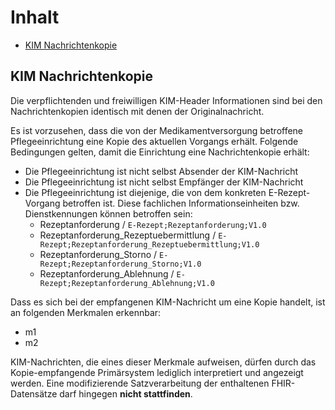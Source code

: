 # Inhalt

- [KIM Nachrichtenkopie](#kim-nachrichtenkopie)

## KIM Nachrichtenkopie

Die verpflichtenden und freiwilligen KIM-Header Informationen sind bei den Nachrichtenkopien identisch mit denen der Originalnachricht.

Es ist vorzusehen, dass die von der Medikamentversorgung betroffene Pflegeeinrichtung eine Kopie des aktuellen Vorgangs erhält. Folgende Bedingungen gelten, damit die Einrichtung eine Nachrichtenkopie erhält:

- Die Pflegeeinrichtung ist nicht selbst Absender der KIM-Nachricht
- Die Pflegeeinrichtung ist nicht selbst Empfänger der KIM-Nachricht
- Die Pflegeeinrichtung ist diejenige, die von dem konkreten E-Rezept-Vorgang betroffen ist. Diese fachlichen Informationseinheiten bzw. Dienstkennungen können betroffen sein:
  - Rezeptanforderung / `E-Rezept;Rezeptanforderung;V1.0`
  - Rezeptanforderung_Rezeptuebermittlung / `E-Rezept;Rezeptanforderung_Rezeptuebermittlung;V1.0`
  - Rezeptanforderung_Storno / `E-Rezept;Rezeptanforderung_Storno;V1.0`
  - Rezeptanforderung_Ablehnung / `E-Rezept;Rezeptanforderung_Ablehnung;V1.0`

Dass es sich bei der empfangenen KIM-Nachricht um eine Kopie handelt, ist an folgenden Merkmalen erkennbar:
 - m1
 - m2

KIM-Nachrichten, die eines dieser Merkmale aufweisen, dürfen durch das Kopie-empfangende Primärsystem lediglich interpretiert und angezeigt werden. Eine modifizierende Satzverarbeitung der enthaltenen FHIR-Datensätze darf hingegen **nicht stattfinden**.
